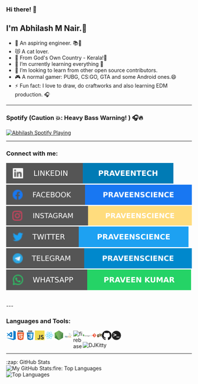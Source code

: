 ### Hi there! 👋

## I'm Abhilash M Nair.💖

- 👨 An aspiring engineer. 📚🔩
- 😻 A cat lover.
- 🔭 From God's Own Country - Kerala!🌴
- 🌱 I’m currently learning everything 🤣
- 👯 I’m looking to learn from other open source contributors.
- 🎮 A normal gamer: PUBG, CS:GO, GTA and some Android ones.😄
- ⚡ Fun fact: I love to draw, do craftworks and also learning EDM production. 🎧

---

### Spotify (Caution 💥: Heavy Bass Warning! ) 🎧🔥

[<img src="https://spotify-now-playing-4aje9hpbn.vercel.app/api/spotify-playing" alt="Abhilash Spotify Playing" width="350" />](https://open.spotify.com/user/31nlsdxvptta5sp2l7gfngqbwmla)

---

### Connect with me:

[![LinkedIn](https://raw.githubusercontent.com/abhilashmnair/abhilashmnair/master/img/linkedin.svg)](https://www.linkedin.com/in/abhilashmnair/)
[![Facebook](https://raw.githubusercontent.com/abhilashmnair/abhilashmnair/master/img/facebook.svg)](https://www.facebook.com/abhi.broz/)
[![Instagram](https://raw.githubusercontent.com/abhilashmnair/abhilashmnair/master/img/instagram.svg)](https://www.instagram.com/abhilashmnair)
[![Twitter](https://raw.githubusercontent.com/abhilashmnair/abhilashmnair/master/img/twitter.svg)](https://twitter.com/abhilashmnair20)
[![Telegram](https://raw.githubusercontent.com/abhilashmnair/abhilashmnair/master/img/telegram.svg)](https://t.me/abhilashmnair)
[![Whatsapp](https://raw.githubusercontent.com/abhilashmnair/abhilashmnair/master/img/whatsapp.svg)](https://wa.me/918156923584)

<br />
---

### Languages and Tools:

<img align="left" alt="Visual Studio Code" width="26px" src="https://raw.githubusercontent.com/github/explore/80688e429a7d4ef2fca1e82350fe8e3517d3494d/topics/visual-studio-code/visual-studio-code.png" />
<img align="left" alt="HTML5" width="26px" src="https://raw.githubusercontent.com/github/explore/80688e429a7d4ef2fca1e82350fe8e3517d3494d/topics/html/html.png" />
<img align="left" alt="CSS3" width="26px" src="https://raw.githubusercontent.com/github/explore/80688e429a7d4ef2fca1e82350fe8e3517d3494d/topics/css/css.png" />
<img align="left" alt="JavaScript" width="26px" src="https://raw.githubusercontent.com/github/explore/80688e429a7d4ef2fca1e82350fe8e3517d3494d/topics/javascript/javascript.png" />
<img align="left" alt="React" width="26px" src="https://raw.githubusercontent.com/github/explore/80688e429a7d4ef2fca1e82350fe8e3517d3494d/topics/react/react.png" />
<img align="left" alt="Node.js" width="26px" src="https://raw.githubusercontent.com/github/explore/80688e429a7d4ef2fca1e82350fe8e3517d3494d/topics/nodejs/nodejs.png" />
<img align="left" alt="MySQL" width="26px" src="https://raw.githubusercontent.com/github/explore/80688e429a7d4ef2fca1e82350fe8e3517d3494d/topics/mysql/mysql.png" />
<img align="left" alt="firebase" width="26px" 
src="https://cdn.jsdelivr.net/npm/simple-icons@4.3.0/icons/firebase.svg" />
<img align="left" alt="MongoDB" width="26px" src="https://raw.githubusercontent.com/github/explore/80688e429a7d4ef2fca1e82350fe8e3517d3494d/topics/mongodb/mongodb.png" />
<img align="left" alt="Git" width="26px" src="https://raw.githubusercontent.com/github/explore/80688e429a7d4ef2fca1e82350fe8e3517d3494d/topics/git/git.png" />
<img align="left" alt="GitHub" width="26px" src="https://raw.githubusercontent.com/github/explore/78df643247d429f6cc873026c0622819ad797942/topics/github/github.png" />
<img align="left" alt="Terminal" width="26px" src="https://raw.githubusercontent.com/github/explore/80688e429a7d4ef2fca1e82350fe8e3517d3494d/topics/terminal/terminal.png" />

<br />

![DJKitty](https://raw.githubusercontent.com/abhilashmnair/abhilashmnair/master/djcat.gif)

---

<summary>:zap: GitHub Stats</summary>
<img align="left" alt="My GitHub Stats" src="https://github-readme-stats.vercel.app/api?username=abhilashmnair" />

<summary>:fire: Top Languages</summary>
<img align="left" alt="Top Languages" src="https://github-readme-stats.vercel.app/api/top-langs/?username=abhilashmnair&layout=compact" />

[twitter]: https://twitter.com/abhilashmnair20
[instagram]: https://instagram.com/abhilashmnair
[linkedin]: https://linkedin.com/in/codeSTACKr